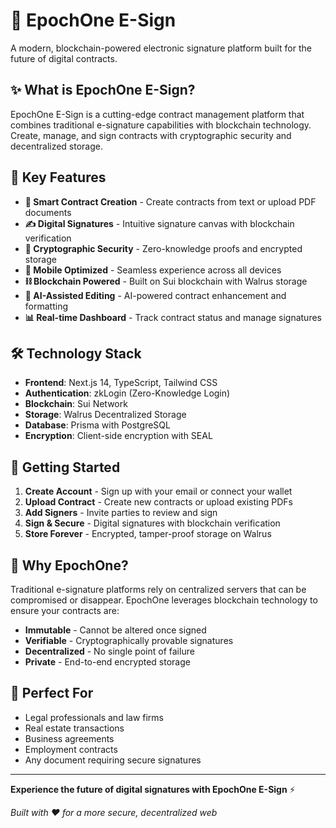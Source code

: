 # 🚀 EpochOne E-Sign

A modern, blockchain-powered electronic signature platform built for the future of digital contracts.

## ✨ What is EpochOne E-Sign?

EpochOne E-Sign is a cutting-edge contract management platform that combines traditional e-signature capabilities with blockchain technology. Create, manage, and sign contracts with cryptographic security and decentralized storage.

## 🎯 Key Features

- **📝 Smart Contract Creation** - Create contracts from text or upload PDF documents
- **✍️ Digital Signatures** - Intuitive signature canvas with blockchain verification
- **🔐 Cryptographic Security** - Zero-knowledge proofs and encrypted storage
- **📱 Mobile Optimized** - Seamless experience across all devices
- **⛓️ Blockchain Powered** - Built on Sui blockchain with Walrus storage
- **🎨 AI-Assisted Editing** - AI-powered contract enhancement and formatting
- **📊 Real-time Dashboard** - Track contract status and manage signatures

## 🛠️ Technology Stack

- **Frontend**: Next.js 14, TypeScript, Tailwind CSS
- **Authentication**: zkLogin (Zero-Knowledge Login)
- **Blockchain**: Sui Network
- **Storage**: Walrus Decentralized Storage
- **Database**: Prisma with PostgreSQL
- **Encryption**: Client-side encryption with SEAL

## 🚀 Getting Started

1. **Create Account** - Sign up with your email or connect your wallet
2. **Upload Contract** - Create new contracts or upload existing PDFs
3. **Add Signers** - Invite parties to review and sign
4. **Sign & Secure** - Digital signatures with blockchain verification
5. **Store Forever** - Encrypted, tamper-proof storage on Walrus

## 🌟 Why EpochOne?

Traditional e-signature platforms rely on centralized servers that can be compromised or disappear. EpochOne leverages blockchain technology to ensure your contracts are:

- **Immutable** - Cannot be altered once signed
- **Verifiable** - Cryptographically provable signatures
- **Decentralized** - No single point of failure
- **Private** - End-to-end encrypted storage

## 🎯 Perfect For

- Legal professionals and law firms
- Real estate transactions
- Business agreements
- Employment contracts
- Any document requiring secure signatures

---

**Experience the future of digital signatures with EpochOne E-Sign** ⚡

*Built with ❤️ for a more secure, decentralized web*
